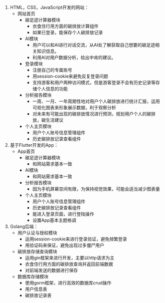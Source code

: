 1. HTML，CSS，JavaScript开发的网站：
   - 网站首页
     - 碳足迹计算器模块
       - 衣食住行用方面的碳排放计算组件
       - 如果已登录，能保存个人碳排放记录
     - AI模块
       - 用户可以和AI进行对话交流，从AI处了解获取自己想要的碳足迹相关知识信息。
       - 利用AI对用户数据分析，给出中肯的建议。
     - 登录模块
       - 注册自己的专属账号
       - 用session-cookie来避免反复登录问题
       - 支持游客和用户两种访问模式，但是游客登录不会有历史记录等存储个人信息的功能
     - 分析报告模块
       - 一周、一月、一年周期性地对用户个人碳排放进行统计汇报，运用可视化图表来形象展示数据，利于观察分析
       - 对未来有可能出现的碳排放情况进行预测，规划用户个人的碳排放，碳生活建议
     - 个人主页模块
       - 用户个人账号信息管理组件
       - 历史碳排放记录查看组件
2. 基于Flutter开发的App：
   - App首页
     - 碳足迹计算器模块
       - 和网站需求基本一致
     - AI模块
       - 和网站需求基本一致
     - 分析报告模块
       - 因为手机屏幕空间有限，为保持视觉效果，可能会适当减少图表量
     - 个人主页模块
       - 用户个人账号信息管理组件
       - 历史碳排放记录查看组件
       - 能进入登录页面，进行登陆操作
       - 设置App基本主题格调
3. Golang后端：
   - 用户认证与授权模块
     - 运用session-cookie来进行登录验证，避免频繁登录
     - 用验证码来保证，避免出现过多僵尸用户
   - 碳排放存储查询模块
     - 运用gin框架来进行开发，主要以http请求为主
     - 衣食住行用方面的碳排放查询并返回前端数据
     - 对前端发送的数据进行保存
   - 数据库存储模块
     - 使用gorm框架，进行高效的数据库crud操作
     - 用户信息表
     - 碳排放记录表